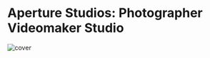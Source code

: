 # Aperture Studios: Photographer Videomaker Studio

![cover](https://github.com/Moonamee/Aperture-Studios-Photographer-Videomaker/assets/116831065/641089ef-12f4-4633-907e-c7ef63332a48)
